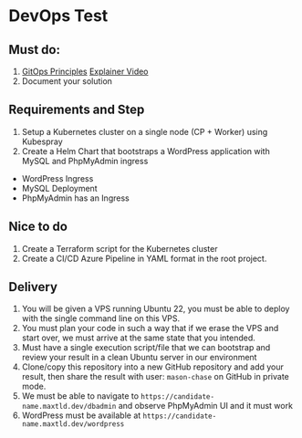 # DevOps Test

## Must do:

1. [GitOps Principles](https://en.wikipedia.org/wiki/DevOps#GitOps) [Explainer Video](https://www.youtube.com/watch?v=f5EpcWp0THw)
2. Document your solution

## Requirements and Step


1. Setup a Kubernetes cluster on a single node (CP + Worker) using Kubespray
2. Create a Helm Chart that bootstraps a WordPress application with MySQL and PhpMyAdmin ingress

- WordPress Ingress
- MySQL Deployment
- PhpMyAdmin has an Ingress

## Nice to do

1. Create a Terraform script for the Kubernetes cluster
2. Create a CI/CD Azure Pipeline in YAML format in the root project.

## Delivery
1. You will be given a VPS running Ubuntu 22, you must be able to deploy with the single command line on this VPS.
2. You must plan your code in such a way that if we erase the VPS and start over, we must arrive at the same state that you intended.
3. Must have a single execution script/file that we can bootstrap and review your result in a clean Ubuntu server in our environment
4. Clone/copy this repository into a new GitHub repository and add your result, then share the result with user: `mason-chase` on GitHub in private mode.
5. We must be able to navigate to `https://candidate-name.maxtld.dev/dbadmin` and observe PhpMyAdmin UI and it must work
6. WordPress must be available at `https://candidate-name.maxtld.dev/wordpress`

